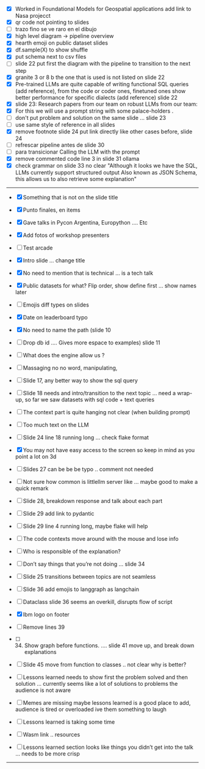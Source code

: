
- [x] Worked in Foundational Models for Geospatial applications add link to Nasa projecct
- [x] qr code not pointing to slides
- [ ] trazo fino se ve raro en el dibujo
- [x] high level diagram -> pipeline overview
- [x] hearth emoji on public dataset slides
- [x] df.sample(X) to show shuffle
- [x] put schema next to csv files
- [ ] slide 22 put first the diagram with the pipeline to transition to the next step
- [x] granite 3 or 8 b the one that is used is not listed on slide 22
- [x] Pre-trained LLMs are quite capable of writing functional SQL queries (add reference), from the code or coder ones,  finetuned ones show better performance for specific dialects (add reference) slide 22
- [x] slide 23: Research papers from our team on robust LLMs from our team:
- [x] For this we will use a prompt string with some palace-holders .
- [ ] don't put problem and solution on the same slide ... slide 23
- [ ] use same style of reference in all slides
- [x] remove footnote slide 24 put link directly like other cases before, slide 24
- [ ] refrescar pipeline antes de slide 30
- [ ] para transicionar Calling the LLM with the prompt
- [x] remove commented code line 3 in slide 31 ollama
- [x] check grammar on slide 33 no clear "Although it looks we have the SQL, LLMs currently support structured output Also known as JSON Schema, this allows us to also retrieve some explanation"
---

- [x] Something that is not on the slide title
- [x] Punto finales, en items
- [x] Gave talks in Pycon Argentina, Europython …. Etc
- [x] Add fotos of workshop presenters
- [ ] Test arcade
- [x] Intro slide … change title
- [x] No need to mention that is technical … is a tech talk
- [x] Public datasets for what? Flip order, show define first … show names later
- [ ] Emojis diff types on slides
- [x] Date on leaderboard typo
- [x] No need to name the path (slide 10
- [ ] Drop db id …. Gives more espace to examples) slide 11
- [ ] What does the engine allow us ?
- [ ] Massaging no no word, manipulating,
- [ ] Slide 17, any better way to show the sql query
- [ ] Slide 18 needs and intro/transition to the next topic … need a wrap-up, so far we saw datasets with sql code + text queries
- [ ] The context part is quite hanging not clear (when building prompt)
- [ ] Too much text on the LLM
- [ ] Slide 24 line 18 running long … check flake format
- [x] You may not have easy access to the screen so keep in mind as you point a lot on 3d
- [ ] Slides 27 can be be be typo .. comment not needed
- [ ] Not sure how common is littlellm server like … maybe good to make a quick remark
- [ ] Slide 28, breakdown response and talk about each part
- [ ] Slide 29 add link to pydantic
- [ ] Slide 29 line 4 running long, maybe flake will help
- [ ] The code contexts move around with the mouse and lose info
- [ ] Who is responsible of the explanation?
- [ ] Don’t say things that you’re not doing … slide 34
- [ ] Slide 25 transitions between topics are not seamless
- [ ] Slide 36 add emojis to langgraph as langchain
- [ ] Dataclass slide 36 seems an overkill, disrupts flow of script
- [x] Ibm logo on footer
- [ ] Remove lines 39
- [ ] 34. Show graph before functions. …. slide 41 move up, and break down explanations
- [ ] Slide 45 move from function to classes .. not clear why is better?
- [ ] Lessons learned needs to show first the problem solved and then solution … currently seems like a lot of solutions to problems the audience is not aware 
- [ ] Memes are missing maybe lessons learned is a good place to add, audience is tired or overloaded ive them something to laugh
- [ ] Lessons learned is taking some time
- [ ] Wasm link .. resources
- [ ] Lessons learned section looks like things you didn’t get into the talk … needs to be more crisp



----
